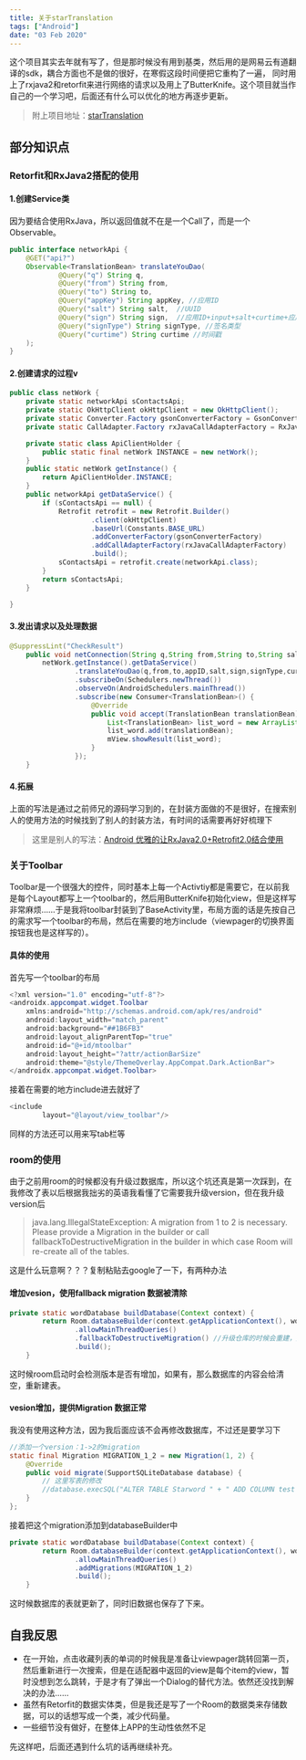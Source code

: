 ```yaml
---
title: 关于starTranslation
tags: ["Android"]
date: "03 Feb 2020"
---
```


这个项目其实去年就有写了，但是那时候没有用到基类，然后用的是网易云有道翻译的sdk，耦合方面也不是做的很好，在寒假这段时间便把它重构了一遍，
同时用上了rxjava2和retorfit来进行网络的请求以及用上了ButterKnife。这个项目就当作自己的一个学习吧，后面还有什么可以优化的地方再逐步更新。

> 附上项目地址：[starTranslation](https://github.com/Magren0321/starTranslation)

<!--more-->

## 部分知识点

### Retorfit和RxJava2搭配的使用

#### 1.创建Service类

因为要结合使用RxJava，所以返回值就不在是一个Call了，而是一个Observable。

```java
public interface networkApi {
    @GET("api?")
    Observable<TranslationBean> translateYouDao(
            @Query("q") String q,
            @Query("from") String from,
            @Query("to") String to,
            @Query("appKey") String appKey, //应用ID
            @Query("salt") String salt,  //UUID
            @Query("sign") String sign,  //应用ID+input+salt+curtime+应用密钥 。 input= q前10个字符+q长度+q后10个字符（q的长度>=20） 或input = 字符串
            @Query("signType") String signType, //签名类型
            @Query("curtime") String curtime //时间戳
    );
}
```

#### 2.创建请求的过程v

```java
public class netWork {
    private static networkApi sContactsApi;
    private static OkHttpClient okHttpClient = new OkHttpClient();
    private static Converter.Factory gsonConverterFactory = GsonConverterFactory.create();
    private static CallAdapter.Factory rxJavaCallAdapterFactory = RxJava2CallAdapterFactory.create();

    private static class ApiClientHolder {
        public static final netWork INSTANCE = new netWork();
    }
    public static netWork getInstance() {
        return ApiClientHolder.INSTANCE;
    }
    public networkApi getDataService() {
        if (sContactsApi == null) {
            Retrofit retrofit = new Retrofit.Builder()
                    .client(okHttpClient)
                    .baseUrl(Constants.BASE_URL)
                    .addConverterFactory(gsonConverterFactory)
                    .addCallAdapterFactory(rxJavaCallAdapterFactory)
                    .build();
            sContactsApi = retrofit.create(networkApi.class);
        }
        return sContactsApi;
    }

}
```

#### 3.发出请求以及处理数据

```java
@SuppressLint("CheckResult")
    public void netConnection(String q,String from,String to,String salt,String sign,String curtime){
        netWork.getInstance().getDataService()
                .translateYouDao(q,from,to,appID,salt,sign,signType,curtime)
                .subscribeOn(Schedulers.newThread())
                .observeOn(AndroidSchedulers.mainThread())
                .subscribe(new Consumer<TranslationBean>() {
                    @Override
                    public void accept(TranslationBean translationBean) throws Exception {
                        List<TranslationBean> list_word = new ArrayList<>();
                        list_word.add(translationBean);
                        mView.showResult(list_word);
                    }
                });
    }
```

#### 4.拓展

上面的写法是通过之前师兄的源码学习到的，在封装方面做的不是很好，在搜索别人的使用方法的时候找到了别人的封装方法，有时间的话需要再好好梳理下

> 这里是别人的写法：[Android 优雅的让RxJava2.0+Retrofit2.0结合使用](https://blog.csdn.net/DeMonliuhui/article/details/77868677)

### 关于Toolbar

Toolbar是一个很强大的控件，同时基本上每一个Activtiy都是需要它，在以前我是每个Layout都写上一个toolbar的，然后用ButterKnife初始化view，但是这样写非常麻烦……于是我将toolbar封装到了BaseActivity里，布局方面的话是先按自己的需求写一个toolbar的布局，然后在需要的地方include（viewpager的切换界面按钮我也是这样写的）。

#### 具体的使用

首先写一个toolbar的布局

```java
<?xml version="1.0" encoding="utf-8"?>
<androidx.appcompat.widget.Toolbar
    xmlns:android="http://schemas.android.com/apk/res/android"
    android:layout_width="match_parent"
    android:background="##1B6FB3"
    android:layout_alignParentTop="true"
    android:id="@+id/mtoolbar"
    android:layout_height="?attr/actionBarSize"
    android:theme="@style/ThemeOverlay.AppCompat.Dark.ActionBar">
</androidx.appcompat.widget.Toolbar>
```

接着在需要的地方include进去就好了

```java
<include
        layout="@layout/view_toolbar"/>
```

同样的方法还可以用来写tab栏等

### room的使用

由于之前用room的时候都没有升级过数据库，所以这个坑还真是第一次踩到，在我修改了表以后根据我拙劣的英语我看懂了它需要我升级version，但在我升级version后

> java.lang.IllegalStateException: A migration from 1 to 2 is necessary. Please provide a Migration in the builder or call fallbackToDestructiveMigration in the builder in which case Room will re-create all of the tables.

这是什么玩意啊？？？复制粘贴去google了一下，有两种办法

#### 增加vesion，使用fallback migration 数据被清除

```java
private static wordDatabase buildDatabase(Context context) {
        return Room.databaseBuilder(context.getApplicationContext(), wordDatabase.class, "StarWord.db")
                .allowMainThreadQueries()
                .fallbackToDestructiveMigration() //升级仓库的时候会重建，数据会清空
                .build();
    }
```

这时候room启动时会检测版本是否有增加，如果有，那么数据库的内容会给清空，重新建表。

#### vesion增加，提供Migration 数据正常

我没有使用这种方法，因为我后面应该不会再修改数据库，不过还是要学习下

```java
//添加一个version：1->2的migration
static final Migration MIGRATION_1_2 = new Migration(1, 2) {
    @Override
    public void migrate(SupportSQLiteDatabase database) {
        // 这里写表的修改
        //database.execSQL("ALTER TABLE Starword " + " ADD COLUMN test INTEGER"); 给表添加一列字段，列名为test
    }
};
```

接着把这个migration添加到databaseBuilder中

```java
private static wordDatabase buildDatabase(Context context) {
        return Room.databaseBuilder(context.getApplicationContext(), wordDatabase.class, "StarWord.db")
                .allowMainThreadQueries()
                .addMigrations(MIGRATION_1_2)
                .build();
    }
```

这时候数据库的表就更新了，同时旧数据也保存了下来。

## 自我反思

- 在一开始，点击收藏列表的单词的时候我是准备让viewpager跳转回第一页，然后重新进行一次搜索，但是在适配器中返回的view是每个item的view，暂时没想到怎么跳转，于是才有了弹出一个Dialog的替代方法。依然还没找到解决的办法……
- 虽然有Retorfit的数据实体类，但是我还是写了一个Room的数据类来存储数据，可以的话想写成一个类，减少代码量。
- 一些细节没有做好，在整体上APP的生动性依然不足

先这样吧，后面还遇到什么坑的话再继续补充。
